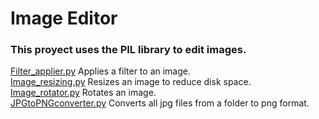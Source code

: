 # Image Editor

### This proyect uses the PIL library to edit images.

[Filter_applier.py](Filter_applier.py) Applies a filter to an image.  
[Image_resizing.py](Image_resizing.py) Resizes an image to reduce disk space.  
[Image_rotator.py](Image_rotator.py) Rotates an image.  
[JPGtoPNGconverter.py](JPGtoPNGconverter.py) Converts all jpg files from a folder to png format.  
